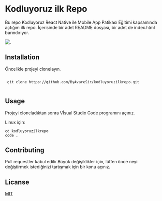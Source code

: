 # Kodluyoruz ilk Repo
Bu repo Kodluyoruz React Native ile Mobile App Patikası Eğitimi kapsamında açtığım ilk repo. İçerisinde bir adet README dosyası, bir adet de index.html barındırıyor. 



![.](C:\Users\Omert\Desktop\markdown.png)



 ## Installation

Öncelikle projeyi clonelayın.

```
 
 git clone https://github.com/ByAvareSir/kodluyoruzilkrepo.git
 
```



## Usage

Projeyi cloneladıktan sonra Vİsual Studio Code programını açınız.

Linux için:

```
cd kodluyoruzilkrepo
code .
```



## Contributing

Pull requestler kabul edilir.Büyük değişiklikler için, lütfen önce neyi değiştirmek istediğinizi tartışmak için bir konu açınız.



## Licanse

[MIT](https://choosealicense.com/licenses/mit/)

